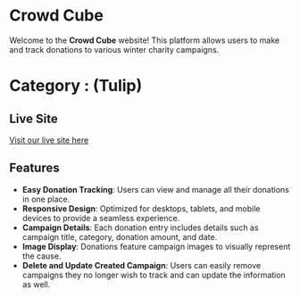 # Crowd Cube

Welcome to the **Crowd Cube** website! This platform allows users to make and track donations to various winter charity campaigns.

# Category : (Tulip)

## Live Site

[Visit our live site here](https://crowd-cube-313.netlify.app/)

## Features

- **Easy Donation Tracking**: Users can view and manage all their donations in one place.
- **Responsive Design**: Optimized for desktops, tablets, and mobile devices to provide a seamless experience.
- **Campaign Details**: Each donation entry includes details such as campaign title, category, donation amount, and date.
- **Image Display**: Donations feature campaign images to visually represent the cause.
- **Delete and Update Created Campaign**: Users can easily remove campaigns they no longer wish to track and can update the information as well.
